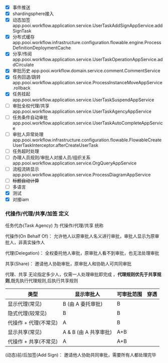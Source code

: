 - [x] 事件推送
- [x] shardingsphere接入
- [x] 动态加签 app.pooi.workflow.application.service.UserTaskAddSignAppService.addSignTask
- [x] 分布式缓存 app.pooi.workflow.infrastructure.configuration.flowable.engine.ProcessDefinitionDeploymentCache
- [x] 分享/传阅 app.pooi.workflow.application.service.UserTaskOperationAppService.addCirculate
- [x] 审批历史 app.pooi.workflow.domain.service.comment.CommentService
- [x] 任务回退/跳转 app.pooi.workflow.application.service.ProcessInstanceMoveAppService.rollback
- [x] 任务挂起 app.pooi.workflow.application.service.UserTaskSuspendAppService
- [ ] 审批全权代理/共享 app.pooi.workflow.application.service.UserTaskAgencyAppService
- [ ] 任务条件自动审批 app.pooi.workflow.application.service.UserTaskAutoCompleteAppService
- [ ] 审批人异常处理
  app.pooi.workflow.infrastructure.configuration.flowable.FlowableCreateUserTaskInterceptor.afterCreateUserTask
- [ ] 任务超时处理
- [ ] 办理人员规则/审批人对接人员/组织关系 app.pooi.workflow.application.service.OrgQueryAppService
- [ ] 流程流转显示 app.pooi.workflow.application.service.ProcessDiagramAppService
- [ ] ~~标题自动计算~~
- [ ] 多语言
- [x] 测试
- [x] 对接iam

### 代操作/代理/共享/加签 定义

任务代办(Task Agency) 为 代操作/代理/共享 统称

代操作(On Behalf Of)： 允许他人以原审批人名义进行审批，审批人显示为原审批人，非真实操作人

代理(Delegation)： 全权委托他人审批，原审批人看不到审批，也无法处理审批

共享(Share)： 邀请他人协助审批，原审批人和协助人可共同审批

代理、共享 无论指定多少人，仅需一人处理审批即完成 ，**代理规则优先于共享规则**,既先执行代理规则,后执行共享规则

| 类型            | 显示审批人            | 可审批范围 | 穿透 |
|---------------|------------------|-------|----|
| 显示代理(常见)      | B (由 A 委托审批)     | B     |    |
| 隐式代理(较常见)     | B                | B     |    |
| 代操作 + 代理(不常见) | A                | B     |    |
| 显示共享(常见)      | A & B (由 A 共享审批) | A+B   |    |
| 代操作 + 共享(不常见) | A                | A+B   |    |

(动态)前/后加签(Add Sign)： 邀请他人协助共同审批，需要所有人都处理完毕